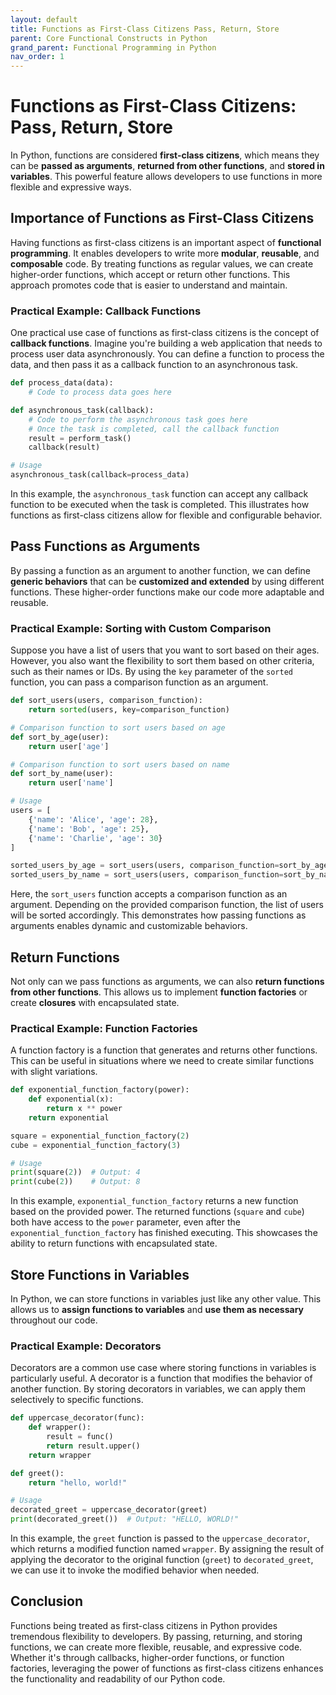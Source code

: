 ```yaml
---
layout: default
title: Functions as First-Class Citizens Pass, Return, Store
parent: Core Functional Constructs in Python
grand_parent: Functional Programming in Python
nav_order: 1
---
```

# Functions as First-Class Citizens: Pass, Return, Store

In Python, functions are considered **first-class citizens**, which means they can be **passed as arguments**, **returned from other functions**, and **stored in variables**. This powerful feature allows developers to use functions in more flexible and expressive ways.

## Importance of Functions as First-Class Citizens

Having functions as first-class citizens is an important aspect of **functional programming**. It enables developers to write more **modular**, **reusable**, and **composable** code. By treating functions as regular values, we can create higher-order functions, which accept or return other functions. This approach promotes code that is easier to understand and maintain.

### Practical Example: Callback Functions

One practical use case of functions as first-class citizens is the concept of **callback functions**. Imagine you're building a web application that needs to process user data asynchronously. You can define a function to process the data, and then pass it as a callback function to an asynchronous task.

```python
def process_data(data):
    # Code to process data goes here

def asynchronous_task(callback):
    # Code to perform the asynchronous task goes here
    # Once the task is completed, call the callback function
    result = perform_task()
    callback(result)

# Usage
asynchronous_task(callback=process_data)
```

In this example, the `asynchronous_task` function can accept any callback function to be executed when the task is completed. This illustrates how functions as first-class citizens allow for flexible and configurable behavior.

## Pass Functions as Arguments

By passing a function as an argument to another function, we can define **generic behaviors** that can be **customized and extended** by using different functions. These higher-order functions make our code more adaptable and reusable.

### Practical Example: Sorting with Custom Comparison

Suppose you have a list of users that you want to sort based on their ages. However, you also want the flexibility to sort them based on other criteria, such as their names or IDs. By using the `key` parameter of the `sorted` function, you can pass a comparison function as an argument.

```python
def sort_users(users, comparison_function):
    return sorted(users, key=comparison_function)

# Comparison function to sort users based on age
def sort_by_age(user):
    return user['age']

# Comparison function to sort users based on name
def sort_by_name(user):
    return user['name']

# Usage
users = [
    {'name': 'Alice', 'age': 28},
    {'name': 'Bob', 'age': 25},
    {'name': 'Charlie', 'age': 30}
]

sorted_users_by_age = sort_users(users, comparison_function=sort_by_age)
sorted_users_by_name = sort_users(users, comparison_function=sort_by_name)
```

Here, the `sort_users` function accepts a comparison function as an argument. Depending on the provided comparison function, the list of users will be sorted accordingly. This demonstrates how passing functions as arguments enables dynamic and customizable behaviors.

## Return Functions

Not only can we pass functions as arguments, we can also **return functions from other functions**. This allows us to implement **function factories** or create **closures** with encapsulated state.

### Practical Example: Function Factories

A function factory is a function that generates and returns other functions. This can be useful in situations where we need to create similar functions with slight variations.

```python
def exponential_function_factory(power):
    def exponential(x):
        return x ** power
    return exponential

square = exponential_function_factory(2)
cube = exponential_function_factory(3)

# Usage
print(square(2))  # Output: 4
print(cube(2))    # Output: 8
```

In this example, `exponential_function_factory` returns a new function based on the provided power. The returned functions (`square` and `cube`) both have access to the `power` parameter, even after the `exponential_function_factory` has finished executing. This showcases the ability to return functions with encapsulated state.

## Store Functions in Variables

In Python, we can store functions in variables just like any other value. This allows us to **assign functions to variables** and **use them as necessary** throughout our code.

### Practical Example: Decorators

Decorators are a common use case where storing functions in variables is particularly useful. A decorator is a function that modifies the behavior of another function. By storing decorators in variables, we can apply them selectively to specific functions.

```python
def uppercase_decorator(func):
    def wrapper():
        result = func()
        return result.upper()
    return wrapper

def greet():
    return "hello, world!"

# Usage
decorated_greet = uppercase_decorator(greet)
print(decorated_greet())  # Output: "HELLO, WORLD!"
```

In this example, the `greet` function is passed to the `uppercase_decorator`, which returns a modified function named `wrapper`. By assigning the result of applying the decorator to the original function (`greet`) to `decorated_greet`, we can use it to invoke the modified behavior when needed.

## Conclusion

Functions being treated as first-class citizens in Python provides tremendous flexibility to developers. By passing, returning, and storing functions, we can create more flexible, reusable, and expressive code. Whether it's through callbacks, higher-order functions, or function factories, leveraging the power of functions as first-class citizens enhances the functionality and readability of our Python code.